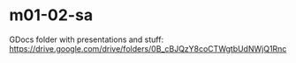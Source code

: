 # m01-02-sa

GDocs folder with presentations and stuff: https://drive.google.com/drive/folders/0B_cBJQzY8coCTWgtbUdNWjQ1Rnc
